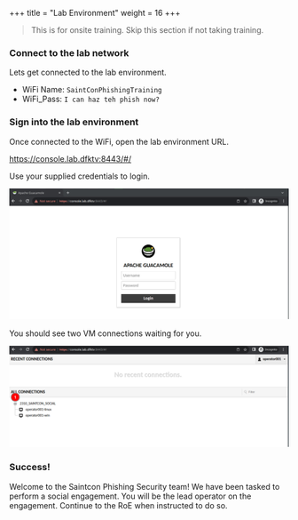 +++
title = "Lab Environment"
weight = 16
+++

> This is for onsite training. Skip this section if not taking training.

### Connect to the lab network

Lets get connected to the lab environment.

- WiFi Name: `SaintConPhishingTraining`
- WiFi_Pass: `I can haz teh phish now?`


### Sign into the lab environment

Once connected to the WiFi, open the lab environment URL.

https://console.lab.dfktv:8443/#/

Use your supplied credentials to login.

![Guacamole Login](/static/how-to-phishing/guac-login.png)

You should see two VM connections waiting for you.

![Gucamole Connections](/static/how-to-phishing/guac-vm-connections.png)

### Success!

Welcome to the Saintcon Phishing Security team! We have been tasked to perform a social engagement. You will be the lead operator on the engagement. Continue to the RoE when instructed to do so.

